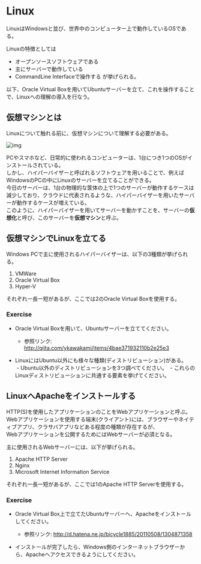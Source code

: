# Linux
LinuxはWindowsと並び、世界中のコンピューター上で動作しているOSである。  

Linuxの特徴としては
- オープンソースソフトウェアである
- 主にサーバーで動作している
- CommandLine Interfaceで操作する
が挙げられる。  

以下、Oracle Virtual Boxを用いてUbuntuサーバーを立て、これを操作することで、Linuxへの理解の導入を行なう。

## 仮想マシンとは
Linuxについて触れる前に、仮想マシンについて理解する必要がある。  

![img](http://www.networld.co.jp/files/3414/3937/0302/sol1_image03.jpg)

PCやスマホなど、日常的に使われるコンピューターは、1台につき1つのOSがインストールされている。  
しかし、ハイパーバイザーと呼ばれるソフトウェアを用いることで、例えばWindowsのPCの中にLinuxのサーバーを立てることができる。  
今日のサーバーは、1台の物理的な筐体の上で1つのサーバーが動作するケースは減少しており、クラウドに代表されるような、ハイパーバイザーを用いたサーバーが動作するケースが増えている。   
このように、ハイパーバイザーを用いてサーバーを動かすことを、サーバーの**仮想化**と呼び、このサーバーを**仮想マシン**と呼ぶ。  

## 仮想マシンでLinuxを立てる
Windows PCで主に使用されるハイパーバイザーは、以下の3種類が挙げられる。

1.  VMWare
2.  Oracle Virtual Box
3.  Hyper-V

それぞれ一長一短があるが、ここでは2のOracle Virtual Boxを使用する。

### Exercise
- Oracle Virtual Boxを用いて、Ubuntuサーバーを立ててください。
  - 参照リンク: http://qiita.com/ykawakami/items/4bae371932110b2e25e3

- LinuxにはUbuntu以外にも様々な種類(ディストリビューション)がある。  
  - Ubuntu以外のディストリビューションを3つ調べてください。
  - これらのLinuxディストリビューションに共通する要素を挙げてください。

## LinuxへApacheをインストールする
HTTP(S)を使用したアプリケーションのことをWebアプリケーションと呼ぶ。  
Webアプリケーションを使用する端末(クライアント)には、ブラウザーやネイティブアプリ、クラサバアプリなどある程度の種類が存在するが、  
Webアプリケーションを公開するためにはWebサーバーが必須となる。  

主に使用されるWebサーバーには、以下が挙げられる。

1.  Apache HTTP Server
2.  Nginx
3.  Microsoft Internet Information Service

それぞれ一長一短があるが、ここでは1のApache HTTP Serverを使用する。

### Exercise
- Oracle Virtual Box上で立てたUbuntuサーバーへ、Apacheをインストールしてください。  
  - 参照リンク: http://d.hatena.ne.jp/bicycle1885/20110508/1304871358

- インストールが完了したら、Windows側のインターネットブラウザーから、Apacheへアクセスできるようにしてください。  


